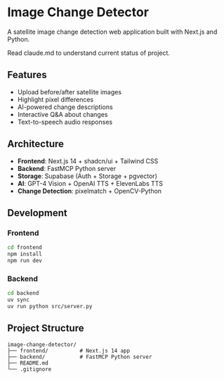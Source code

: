 # Image Change Detector

A satellite image change detection web application built with Next.js and Python.

Read claude.md to understand current status of project. 

## Features

- Upload before/after satellite images
- Highlight pixel differences 
- AI-powered change descriptions
- Interactive Q&A about changes
- Text-to-speech audio responses

## Architecture

- **Frontend**: Next.js 14 + shadcn/ui + Tailwind CSS
- **Backend**: FastMCP Python server
- **Storage**: Supabase (Auth + Storage + pgvector)
- **AI**: GPT-4 Vision + OpenAI TTS + ElevenLabs TTS
- **Change Detection**: pixelmatch + OpenCV-Python

## Development

### Frontend
```bash
cd frontend
npm install
npm run dev
```

### Backend
```bash
cd backend
uv sync
uv run python src/server.py
```

## Project Structure

```
image-change-detector/
├── frontend/          # Next.js 14 app
├── backend/           # FastMCP Python server
├── README.md
└── .gitignore
```